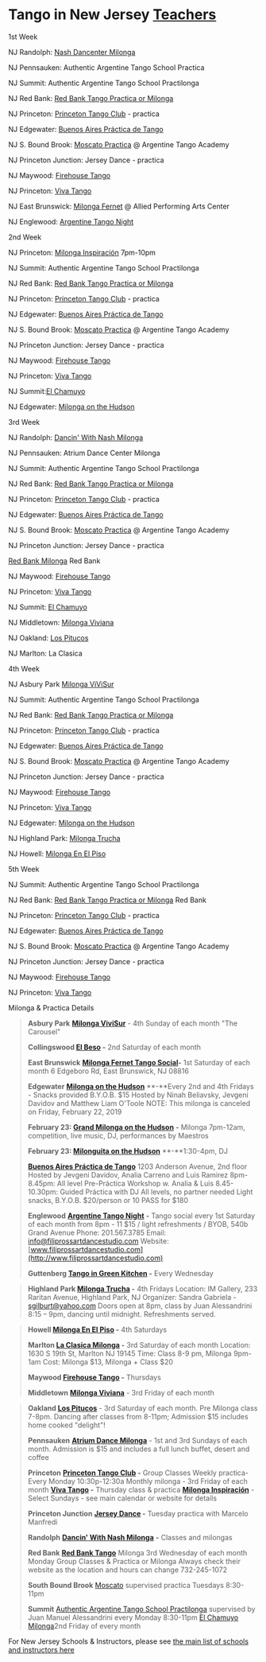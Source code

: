 # Tango in New Jersey  [Teachers](#Instructors)



1st
Week

NJ Randolph: [Nash Dancenter Milonga](https://dancinwithnash.com/calendar/)

NJ Pennsauken: Authentic Argentine Tango School Practica

NJ Summit: Authentic Argentine Tango School Practilonga

NJ Red Bank: [Red Bank Tango Practica or Milonga](http://www.redbanktango.com/)

NJ Princeton: [Princeton Tango Club](https://www.princeton.edu/~tango/) \- practica

NJ Edgewater: [Buenos Aires Práctica de Tango](https://www.hudsondancestudio.com/argentine-tango/)

NJ S. Bound Brook: [Moscato Practica](http://angele0.wix.com/milongasargentinas#!practica/clfl) @ Argentine Tango Academy

NJ Princeton Junction: Jersey Dance - practica

NJ Maywood: [Firehouse Tango](http://www.firehousetango.com/)

NJ Princeton: [Viva Tango](http://vivatango.org/)

NJ East Brunswick: [Milonga Fernet](http://www.theartoftango.club/news) @ Allied Performing Arts Center

NJ Englewood: [Argentine Tango Night](https://www.filiprossartdancestudio.com)

2nd
Week

NJ Princeton: [Milonga Inspiración](https://vivatango.org/) 7pm-10pm

NJ Summit: Authentic Argentine Tango School Practilonga

NJ Red Bank: [Red Bank Tango Practica or Milonga](http://www.redbanktango.com/)

NJ Princeton: [Princeton Tango Club](https://www.princeton.edu/~tango/) - practica

NJ Edgewater: [Buenos Aires Práctica de Tango](https://www.hudsondancestudio.com/argentine-tango/)

NJ S. Bound Brook: [Moscato Practica](http://angele0.wix.com/milongasargentinas#!practica/clfl) @ Argentine Tango Academy

NJ Princeton Junction: Jersey Dance - practica

NJ Maywood: [Firehouse Tango](http://www.firehousetango.com/)

NJ Princeton: [Viva Tango](http://vivatango.org/)

NJ Summit:[El Chamuyo](http://carolinaydiego.com/Tango_Lesson_NJ/Tango_Lessons_NJ_Authentic_Argentine_Tango_School_Milonga_el_chamuyo.html)

NJ Edgewater: [Milonga on the Hudson](https://www.hudsondancestudio.com/argentine-tango/)

3rd
Week

NJ Randolph: [Dancin' With Nash Milonga](https://dancinwithnash.com/argentine-tango-lessons/)

NJ Pennsauken: Atrium Dance Center Milonga

NJ Summit: Authentic Argentine Tango School Practilonga

NJ Red Bank: [Red Bank Tango Practica or Milonga](http://www.redbanktango.com/)

NJ Princeton: [Princeton Tango Club](https://www.princeton.edu/~tango/) - practica

NJ Edgewater: [Buenos Aires Práctica de Tango](https://www.hudsondancestudio.com/argentine-tango/)

NJ S. Bound Brook: [Moscato Practica](http://angele0.wix.com/milongasargentinas#!practica/clfl) @ Argentine Tango Academy

NJ Princeton Junction: Jersey Dance - practica

[Red Bank Milonga](http://www.redbanktango.com/)
Red Bank



NJ Maywood: [Firehouse Tango](http://www.firehousetango.com/)

NJ Princeton: [Viva Tango](http://vivatango.org/)

NJ Summit: [El Chamuyo](http://carolinaydiego.com/Tango_Lesson_NJ/Tango_Lessons_NJ_Authentic_Argentine_Tango_School_Milonga_el_chamuyo.html)

NJ Middletown: [Milonga Viviana](http://tangopantera.blogspot.com/)

NJ Oakland: [Los Pitucos](http://lospitucos.com/)

NJ Marlton: La Clasica

4th
Week

NJ Asbury Park [Milonga ViViSur](http://tangopantera.blogspot.com/)

NJ Summit: Authentic Argentine Tango School Practilonga

NJ Red Bank: [Red Bank Tango Practica or Milonga](http://www.redbanktango.com/)

NJ Princeton: [Princeton Tango Club](https://www.princeton.edu/~tango/) - practica

NJ Edgewater: [Buenos Aires Práctica de Tango](https://www.hudsondancestudio.com/argentine-tango/)

NJ S. Bound Brook: [Moscato Practica](http://angele0.wix.com/milongasargentinas#!practica/clfl) @ Argentine Tango Academy

NJ Princeton Junction: Jersey Dance - practica

NJ Maywood: [Firehouse Tango](http://www.firehousetango.com/)

NJ Princeton: [Viva Tango](http://vivatango.org/)

NJ Edgewater: [Milonga on the Hudson](https://www.hudsondancestudio.com/argentine-tango/)

NJ Highland Park: [Milonga Trucha](http://jerseytango.com/events/)

NJ Howell: [Milonga En El Piso](https://www.facebook.com/events/801418769880738/)

5th
Week

NJ Summit: Authentic Argentine Tango School Practilonga

NJ Red Bank: [Red Bank Tango Practica or Milonga](http://www.redbanktango.com/)
Red Bank

NJ Princeton: [Princeton Tango Club](https://www.princeton.edu/~tango/) - practica

NJ Edgewater: [Buenos Aires Práctica de Tango](https://www.hudsondancestudio.com/argentine-tango/)

NJ S. Bound Brook: [Moscato Practica](http://angele0.wix.com/milongasargentinas#!practica/clfl) @ Argentine Tango Academy

NJ Princeton Junction: Jersey Dance - practica

NJ Maywood: [Firehouse Tango](http://www.firehousetango.com/)

NJ Princeton: [Viva Tango](http://vivatango.org/)

Milonga & Practica Details

> **Asbury Park**
> [**Milonga ViviSur**](http://tangopantera.blogspot.com/p/milongas.html)  - 4th Sunday of each month
> "The Carousel"
>
> **Collingswood
> [El Beso](http://www.argentangodancers.com/) -** 2nd Saturday of each month
>
> **East Brunswick**
> [**Milonga Fernet Tango Social**](http://www.theartoftango.club/news)**-** 1st  Saturday of each month
> 6 Edgeboro Rd, East Brunswick, NJ 08816
>
> **Edgewater**
> [**Milonga on the Hudson**](https://www.hudsondancestudio.com/argentine-tango/) **-**Every 2nd and 4th Fridays -
> Snacks provided
> B.Y.O.B.
> $15
> Hosted by Ninah Beliavsky, Jevgeni Davidov and Matthew Liam O'Toole
> NOTE: This milonga is canceled on Friday, February 22, 2019
>
> **February 23: [Grand Milonga on the Hudson](https://www.hudsondancestudio.com/events/2019/2/23/grand-milonga-with-live-music-dj-muna-amp-maestro-performances)** **-** Milonga 7pm-12am, competition, live music, DJ, performances by Maestros
>
> **February 23: [Milonguita on the Hudson](https://www.hudsondancestudio.com/tango-mini-festival)** **-**1:30-4pm, DJ
>
> **[Buenos Aires Práctica de Tango](https://www.hudsondancestudio.com/argentine-tango/)** 1203 Anderson Avenue, 2nd floor
> Hosted by Jevgeni Davidov, Analia Carreno and Luis Ramirez
> 8pm-8.45pm: All level Pre-Práctica Workshop w. Analia & Luis
> 8.45-10.30pm: Guided Práctica with DJ
> All levels, no partner needed
> Light snacks, B.Y.O.B.
> $20/person or 10 PASS for $180
>
> **Englewood**
> [**Argentine Tango Night**](www.filiprossartdancestudio.com) **-** Tango social every 1st Saturday of each month from 8pm - 11
> $15 / light refreshments / BYOB,  540b Grand Avenue
> Phone: 201.567.3785
> Email: info@filiprossartdancestudio.com
> Website: [www.filiprossartdancestudio.com](http://www.filiprossartdancestudio.com)
>
> **Guttenberg
> [Tango in Green Kitchen](https://www.facebook.com/events/1537130999878081/?notif_t=plan_user_invited) -** Every Wednesday

> **Highland Park
> [Milonga Trucha](http://jerseytango.com/events/) -** 4th Fridays
> Location: IM Gallery, 233 Raritan Avenue, Highland Park, NJ
> Organizer: Sandra Gabriela - [sgilburt@yahoo.com](mailto:sgilburt@yahoo.com)
> Doors open at 8pm, class by Juan Alessandrini 8:15 – 9pm, dancing until midnight.
> Refreshments served.

> **Howell
> [Milonga En El Piso](http://www.facebook.com/events/801418769880738/) -** 4th Saturdays
>
> **Marlton
> [La Clasica Milonga](http://www.sarahchungtango.com/milonga.html) -** 3rd Saturday of each month
> Location: 1630 S 19th St, Marlton NJ 19145
> Time: Class 8-9 pm, Milonga 9pm-1am
> Cost: Milonga $13, Milonga + Class $20
>
> **Maywood
> [Firehouse Tango](http://www.firehousetango.com) -** Thursdays
>
> **Middletown**
> **[Milonga Viviana](http://tangopantera.blogspot.com/p/milongas.html)** - 3rd Friday of each month

> ****Oakland
> [Los Pitucos](http://lospitucos.com)**** - 3rd Saturday of each month. Pre Milonga class 7-8pm. Dancing after classes from 8-11pm; Admission $15 includes home cooked "delight"!
>
> **Pennsauken**
> [**Atrium Dance Milonga**](http://algorhythmstudio.com/class-schedule/) - 1st and 3rd Sundays of each month. Admission is $15 and includes a full lunch buffet, desert and coffee
>
> **Princeton**
> **[Princeton Tango Club](http://princeton.edu/~tango/) -** Group Classes
> Weekly practica\- Every Monday 10:30p-12:30a
> Monthly milonga - 3rd Friday of each month
> **[Viva Tango](http://vivatango.wordpress.com) \-** Thursday class & practica
> ****[Milonga Inspiración](https://vivatango.org/)**** \- Select Sundays - see main calendar or website for details
>
> **Princeton Junction**
> **[Jersey Dance](http://www.jerseydance.com/) \-** Tuesday practica with Marcelo Manfredi
>
> **Randolph**
> **[Dancin' With Nash Milonga](https://dancinwithnash.com/argentine-tango-lessons/)** **\-** Classes and milongas
>
> **Red Bank**
> [**Red Bank Tango**](http://www.redbanktango.com/)
> Milonga 3rd Wednesday of each month
> Monday Group Classes & Practica or Milonga
> Always check their website as the location and hours can change
> 732-245-1072
>
> **South Bound Brook**
> [Moscato](http://www.MilongasArgentinas.com) supervised practica Tuesdays 8:30-11pm
>
> **Summit**
> [Authentic Argentine Tango School Practilonga](http://www.carolinaydiego.com/Tango_Lesson_NJ/Tango_Lessons_NJ_Authentic_Argentine_Tango_School_Classes_Practilonga.html)  supervised by Juan Manuel Alessandrini every Monday 8:30-11pm
> [El Chamuyo Milonga](http://carolinaydiego.com/Tango_Lesson_NJ/Tango_Lessons_NJ_Authentic_Argentine_Tango_School_Milonga_el_chamuyo.html)2nd Friday of every month

For New Jersey Schools & Instructors, please see [the main list of schools and instructors here](tangoschools.html)
